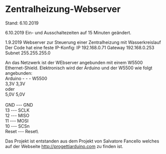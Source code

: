 # Zentralheizung-Webserver

Stand: 6.10.2019

6.10.2019
Ein- und Ausschaltezeiten auf 15 Minuten geändert.

1.9.2019
Webserver zur Steuerung einer Zentralheizung mit Wasserkreislauf
Der Code hat eine feste IP-Konfig:
IP 192.168.0.71
Gateway 192.168.0.253
Subnet 255.255.255.0

An das Netzwerk ist der WEbserver angebunden mit einem W5500 Ethernet-Shield.
Elektronisch wird der Arduino und der W5500 wie folgt angebunden:\
Arduino - - - W5500\
3,3V        3,3V\
oder\
5,0V        5,0V\
\
GND   ---     GND\
13    ---     SCLK\
12    ---     MISO\
11    ---     MOSI\
10    ---     SCSn\
Reset ---     Reset\

Das Projekt ist entstanden aus dem Projekt von Salvatore Fancello welches auf der Webseite http://progettiarduino.com zu finden ist.
